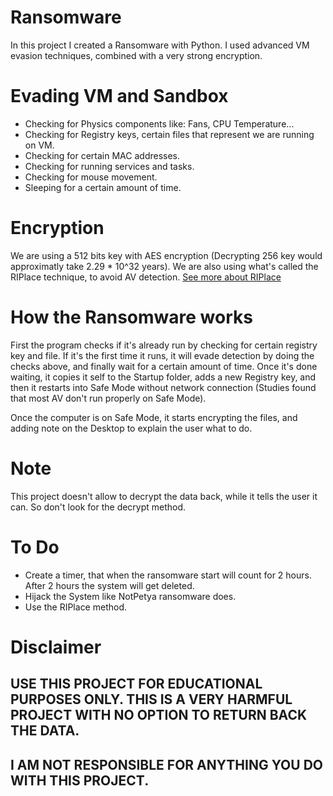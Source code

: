 # Ransomware
In this project I created a Ransomware with Python.
I used advanced VM evasion techniques, combined with a very strong encryption.

# Evading VM and Sandbox
* Checking for Physics components like: Fans, CPU Temperature...
* Checking for Registry keys, certain files that represent we are running on VM.
* Checking for certain MAC addresses.
* Checking for running services and tasks.
* Checking for mouse movement.
* Sleeping for a certain amount of time.

# Encryption
We are using a 512 bits key with AES encryption (Decrypting 256 key would approximatly take 2.29 * 10^32 years).
We are also using what's called the RIPlace technique, to avoid AV detection.
[See more about RIPlace](https://www.bleepingcomputer.com/news/security/new-riplace-bypass-evades-windows-10-av-ransomware-protection/)

# How the Ransomware works
First the program checks if it's already run by checking for certain registry key and file.
If it's the first time it runs, it will evade detection by doing the checks above, and finally wait for a certain amount of time.
Once it's done waiting, it copies it self to the Startup folder, adds a new Registry key, and then it restarts into Safe Mode without network connection (Studies found that most AV don't run properly on Safe Mode).

Once the computer is on Safe Mode, it starts encrypting the files, and adding note on the Desktop to explain the user what to do.

# Note
This project doesn't allow to decrypt the data back, while it tells the user it can.
So don't look for the decrypt method.

# To Do
* Create a timer, that when the ransomware start will count for 2 hours. After 2 hours the system will get deleted.
* Hijack the System like NotPetya ransomware does.
* Use the RIPlace method.

# Disclaimer
## USE THIS PROJECT FOR EDUCATIONAL PURPOSES ONLY. THIS IS A VERY HARMFUL PROJECT WITH NO OPTION TO RETURN BACK THE DATA.
## I AM NOT RESPONSIBLE FOR ANYTHING YOU DO WITH THIS PROJECT.

